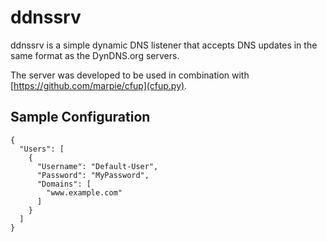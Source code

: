 ddnssrv
=======

ddnssrv is a simple dynamic DNS listener that accepts DNS updates in the same format as the DynDNS.org servers.

The server was developed to be used in combination with [https://github.com/marpie/cfup](cfup.py).

Sample Configuration
--------------------

	{
	  "Users": [
	    {
	      "Username": "Default-User",
	      "Password": "MyPassword",
	      "Domains": [
	        "www.example.com"
	      ]
	    }
	  ]
	}
